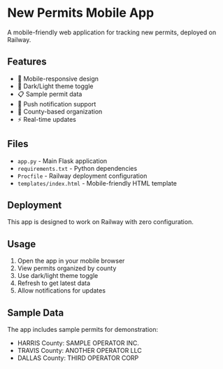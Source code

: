 # New Permits Mobile App

A mobile-friendly web application for tracking new permits, deployed on Railway.

## Features

- 📱 Mobile-responsive design
- 🌙 Dark/Light theme toggle
- 📋 Sample permit data
- 🔔 Push notification support
- 🎯 County-based organization
- ⚡ Real-time updates

## Files

- `app.py` - Main Flask application
- `requirements.txt` - Python dependencies
- `Procfile` - Railway deployment configuration
- `templates/index.html` - Mobile-friendly HTML template

## Deployment

This app is designed to work on Railway with zero configuration.

## Usage

1. Open the app in your mobile browser
2. View permits organized by county
3. Use dark/light theme toggle
4. Refresh to get latest data
5. Allow notifications for updates

## Sample Data

The app includes sample permits for demonstration:
- HARRIS County: SAMPLE OPERATOR INC.
- TRAVIS County: ANOTHER OPERATOR LLC  
- DALLAS County: THIRD OPERATOR CORP